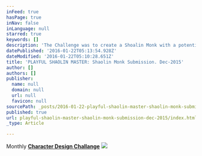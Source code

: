 ```yaml
---
inFeed: true
hasPage: true
inNav: false
inLanguage: null
starred: true
keywords: []
description: 'The Challenge was to create a Shoalin Monk with a potential sidekick character. '
datePublished: '2016-01-22T05:13:54.928Z'
dateModified: '2016-01-22T05:10:28.651Z'
title: 'PLAYFUL SHAOLIN MASTER: Shaolin Monk Submission. Dec-2015'
author: []
authors: []
publisher:
  name: null
  domain: null
  url: null
  favicon: null
sourcePath: _posts/2016-01-22-playful-shaolin-master-shaolin-monk-submission-dec-2015.md
published: true
url: playful-shaolin-master-shaolin-monk-submission-dec-2015/index.html
_type: Article

---
```

Monthly **[Character Design Challange][0]**
![](https://the-grid-user-content.s3-us-west-2.amazonaws.com/34eb9452-1935-4b52-a8bf-23e698bab403.jpg)

[0]: https://www.facebook.com/groups/CharacterDesignChallenge/